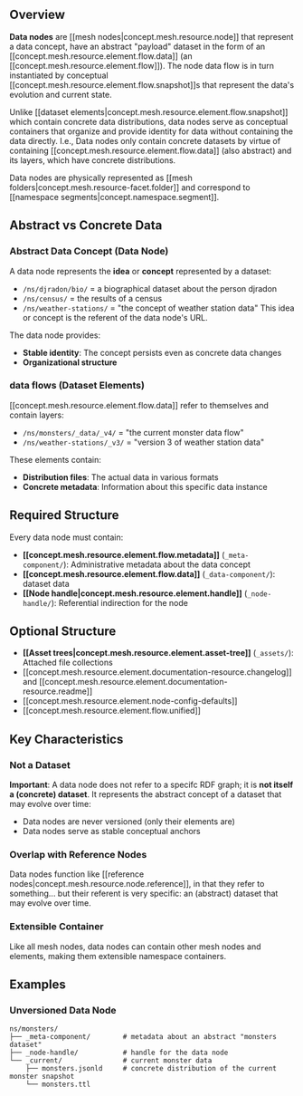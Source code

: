 
## Overview

**Data nodes** are [[mesh nodes|concept.mesh.resource.node]] that represent a data concept, have an abstract "payload" dataset in the form of an [[concept.mesh.resource.element.flow.data]] (an [[concept.mesh.resource.element.flow]]). The node data flow is in turn instantiated by conceptual [[concept.mesh.resource.element.flow.snapshot]]s that represent the data's evolution and current state.

Unlike [[dataset elements|concept.mesh.resource.element.flow.snapshot]] which contain concrete data distributions, data nodes serve as conceptual containers that organize and provide identity for data without containing the data directly. I.e., Data nodes only contain concrete datasets by virtue of containing [[concept.mesh.resource.element.flow.data]] (also abstract) and its layers, which have concrete distributions.

Data nodes are physically represented as [[mesh folders|concept.mesh.resource-facet.folder]] and correspond to [[namespace segments|concept.namespace.segment]].

## Abstract vs Concrete Data

### Abstract Data Concept (Data Node)
A data node represents the **idea** or **concept** represented by a dataset:
- `/ns/djradon/bio/` = a biographical dataset about the person djradon
- `/ns/census/` =  the results of a census
- `/ns/weather-stations/` = "the concept of weather station data"
This idea or concept is the referent of the data node's URL. 

The data node provides:
- **Stable identity**: The concept persists even as concrete data changes
- **Organizational structure**

### data flows (Dataset Elements)

[[concept.mesh.resource.element.flow.data]] refer to themselves and contain layers:

- `/ns/monsters/_data/_v4/` = "the current monster data flow"
- `/ns/weather-stations/_v3/` = "version 3 of weather station data"

These elements contain:
- **Distribution files**: The actual data in various formats
- **Concrete metadata**: Information about this specific data instance

## Required Structure

Every data node must contain:

- **[[concept.mesh.resource.element.flow.metadata]]** (`_meta-component/`): Administrative metadata about the data concept
- **[[concept.mesh.resource.element.flow.data]]** (`_data-component/`): dataset data
- **[[Node handle|concept.mesh.resource.element.handle]]** (`_node-handle/`): Referential indirection for the node


## Optional Structure

- **[[Asset trees|concept.mesh.resource.element.asset-tree]]** (`_assets/`): Attached file collections
- [[concept.mesh.resource.element.documentation-resource.changelog]] and [[concept.mesh.resource.element.documentation-resource.readme]]
- [[concept.mesh.resource.element.node-config-defaults]]
- [[concept.mesh.resource.element.flow.unified]] 

## Key Characteristics

### Not a Dataset

**Important**: A data node does not refer to a specifc RDF graph; it is **not itself a (concrete) dataset**. It represents the abstract concept of a dataset that may evolve over time:
- Data nodes are never versioned (only their elements are)
- Data nodes serve as stable conceptual anchors

### Overlap with Reference Nodes

Data nodes function like [[reference nodes|concept.mesh.resource.node.reference]], in that they refer to something... but their referent is very specific: an (abstract) dataset that may evolve over time.

### Extensible Container
Like all mesh nodes, data nodes can contain other mesh nodes and elements, making them extensible namespace containers.

## Examples

### Unversioned Data Node
```
ns/monsters/
├── _meta-component/        # metadata about an abstract "monsters dataset"
├── _node-handle/           # handle for the data node
└── _current/               # current monster data
    ├── monsters.jsonld     # concrete distribution of the current monster snapshot
    └── monsters.ttl
```


